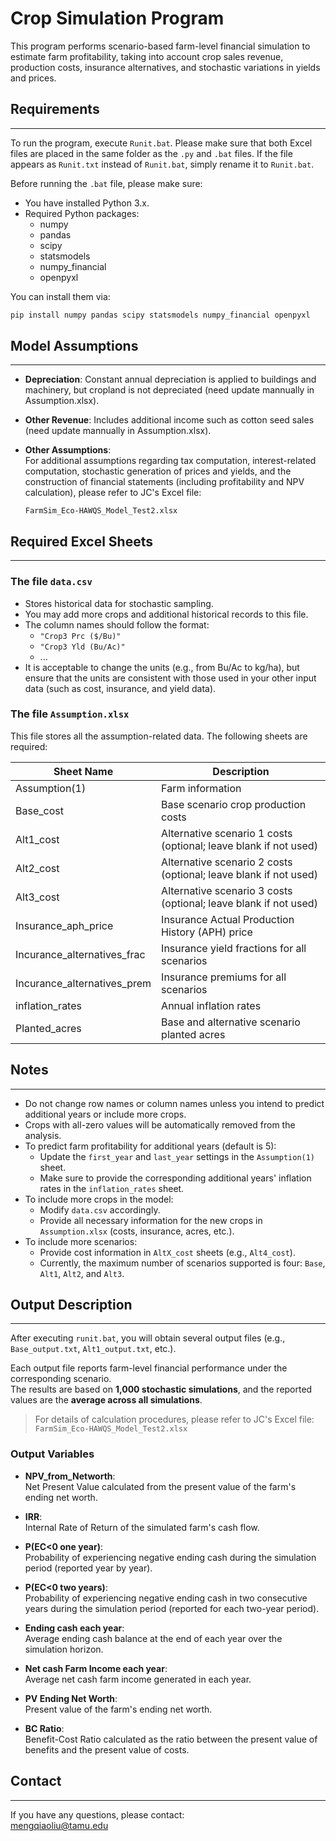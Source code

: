 # Crop Simulation Program

This program performs scenario-based farm-level financial simulation to estimate farm profitability, taking into account crop sales revenue, production costs, insurance alternatives, and stochastic variations in yields and prices.

## Requirements
---

To run the program, execute `Runit.bat`.  Please make sure that both Excel files are placed in the same folder as the `.py` and `.bat` files.
If the file appears as `Runit.txt` instead of `Runit.bat`, simply rename it to `Runit.bat`.

Before running the `.bat` file, please make sure:

- You have installed Python 3.x.
- Required Python packages:
    - numpy
    - pandas
    - scipy
    - statsmodels
    - numpy_financial
    - openpyxl

You can install them via:

```bash
pip install numpy pandas scipy statsmodels numpy_financial openpyxl
```

## Model Assumptions
---

- **Depreciation**: Constant annual depreciation is applied to buildings and machinery, but cropland is not depreciated (need update mannually in Assumption.xlsx).
- **Other Revenue**: Includes additional income such as cotton seed sales (need update mannually in Assumption.xlsx).
- **Other Assumptions**:  
  For additional assumptions regarding tax computation, interest-related computation, stochastic generation of prices and yields, and the construction of financial statements (including profitability and NPV calculation), please refer to JC's Excel file:

  `FarmSim_Eco-HAWQS_Model_Test2.xlsx`

## Required Excel Sheets
---


### The file `data.csv`

- Stores historical data for stochastic sampling.
- You may add more crops and additional historical records to this file.
- The column names should follow the format:
    - `"Crop3 Prc ($/Bu)"`
    - `"Crop3 Yld (Bu/Ac)"`
    - ...
- It is acceptable to change the units (e.g., from Bu/Ac to kg/ha), but ensure that the units are consistent with those used in your other input data (such as cost, insurance, and yield data).

### The file `Assumption.xlsx`

This file stores all the assumption-related data. The following sheets are required:

| Sheet Name | Description |
|------------|-------------|
| Assumption(1) | Farm information |
| Base_cost | Base scenario crop production costs |
| Alt1_cost | Alternative scenario 1 costs (optional; leave blank if not used) |
| Alt2_cost | Alternative scenario 2 costs (optional; leave blank if not used) |
| Alt3_cost | Alternative scenario 3 costs (optional; leave blank if not used) |
| Insurance_aph_price | Insurance Actual Production History (APH) price |
| Incurance_alternatives_frac | Insurance yield fractions for all scenarios |
| Incurance_alternatives_prem | Insurance premiums for all scenarios |
| inflation_rates | Annual inflation rates |
| Planted_acres | Base and alternative scenario planted acres |

## Notes
---

- Do not change row names or column names unless you intend to predict additional years or include more crops.
- Crops with all-zero values will be automatically removed from the analysis.
- To predict farm profitability for additional years (default is 5):
    - Update the `first_year` and `last_year` settings in the `Assumption(1)` sheet.
    - Make sure to provide the corresponding additional years' inflation rates in the `inflation_rates` sheet.
- To include more crops in the model:
    - Modify `data.csv` accordingly.
    - Provide all necessary information for the new crops in `Assumption.xlsx` (costs, insurance, acres, etc.).
- To include more scenarios:
    - Provide cost information in `AltX_cost` sheets (e.g., `Alt4_cost`).
    - Currently, the maximum number of scenarios supported is four: `Base`, `Alt1`, `Alt2`, and `Alt3`.

## Output Description
---

After executing `runit.bat`, you will obtain several output files (e.g., `Base_output.txt`, `Alt1_output.txt`, etc.).

Each output file reports farm-level financial performance under the corresponding scenario.  
The results are based on **1,000 stochastic simulations**, and the reported values are the **average across all simulations**.

> For details of calculation procedures, please refer to JC's Excel file:  
> `FarmSim_Eco-HAWQS_Model_Test2.xlsx`

### Output Variables

- **NPV_from_Networth**:  
    Net Present Value calculated from the present value of the farm's ending net worth.

- **IRR**:  
    Internal Rate of Return of the simulated farm's cash flow.

- **P(EC<0 one year)**:  
    Probability of experiencing negative ending cash during the simulation period (reported year by year).

- **P(EC<0 two years)**:  
    Probability of experiencing negative ending cash in two consecutive years during the simulation period (reported for each two-year period).

- **Ending cash each year**:  
    Average ending cash balance at the end of each year over the simulation horizon.

- **Net cash Farm Income each year**:  
    Average net cash farm income generated in each year.

- **PV Ending Net Worth**:  
    Present value of the farm's ending net worth.

- **BC Ratio**:  
    Benefit-Cost Ratio calculated as the ratio between the present value of benefits and the present value of costs.

## Contact
---

If you have any questions, please contact:  
mengqiaoliu@tamu.edu
